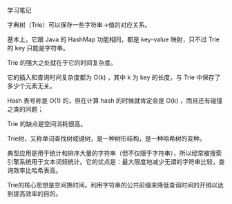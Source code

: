 学习笔记

字典树（Trie）可以保存一些字符串->值的对应关系。

基本上，它跟 Java 的 HashMap 功能相同，都是 key-value 映射，只不过 Trie 的 key 只能是字符串。

Trie 的强大之处就在于它的时间复杂度。

它的插入和查询时间复杂度都为 O(k) ，其中 k 为 key 的长度，与 Trie 中保存了多少个元素无关。

Hash 表号称是 O(1) 的，但在计算 hash 的时候就肯定会是 O(k) ，而且还有碰撞之类的问题；

Trie 的缺点是空间消耗很高。

Trie树，又称单词查找树或键树，是一种树形结构，是一种哈希树的变种。

典型应用是用于统计和排序大量的字符串（但不仅限于字符串），所以经常被搜索引擎系统用于文本词频统计。它的优点是：最大限度地减少无谓的字符串比较，查询效率比哈希表高。

Trie的核心思想是空间换时间。利用字符串的公共前缀来降低查询时间的开销以达到提高效率的目的。
